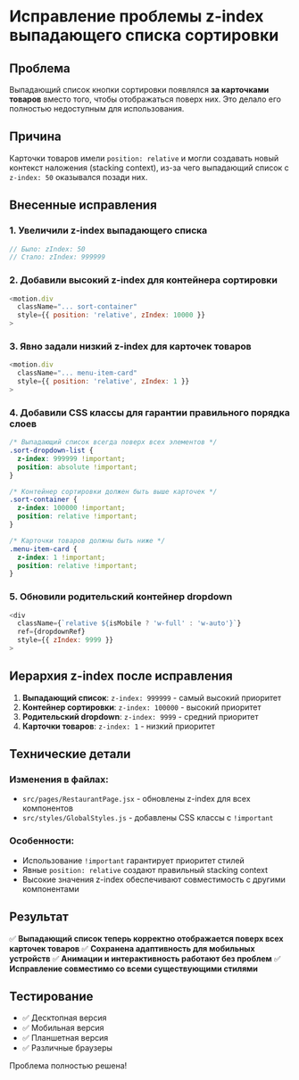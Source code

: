 # Исправление проблемы z-index выпадающего списка сортировки

## Проблема

Выпадающий список кнопки сортировки появлялся **за карточками товаров** вместо того, чтобы отображаться поверх них. Это делало его полностью недоступным для использования.

## Причина

Карточки товаров имели `position: relative` и могли создавать новый контекст наложения (stacking context), из-за чего выпадающий список с `z-index: 50` оказывался позади них.

## Внесенные исправления

### 1. Увеличили z-index выпадающего списка

```javascript
// Было: zIndex: 50
// Стало: zIndex: 999999
```

### 2. Добавили высокий z-index для контейнера сортировки

```javascript
<motion.div
  className="... sort-container"
  style={{ position: 'relative', zIndex: 10000 }}
>
```

### 3. Явно задали низкий z-index для карточек товаров

```javascript
<motion.div
  className="... menu-item-card"
  style={{ position: 'relative', zIndex: 1 }}
>
```

### 4. Добавили CSS классы для гарантии правильного порядка слоев

```css
/* Выпадающий список всегда поверх всех элементов */
.sort-dropdown-list {
  z-index: 999999 !important;
  position: absolute !important;
}

/* Контейнер сортировки должен быть выше карточек */
.sort-container {
  z-index: 100000 !important;
  position: relative !important;
}

/* Карточки товаров должны быть ниже */
.menu-item-card {
  z-index: 1 !important;
  position: relative !important;
}
```

### 5. Обновили родительский контейнер dropdown

```javascript
<div
  className={`relative ${isMobile ? 'w-full' : 'w-auto'}`}
  ref={dropdownRef}
  style={{ zIndex: 9999 }}
>
```

## Иерархия z-index после исправления

1. **Выпадающий список**: `z-index: 999999` - самый высокий приоритет
2. **Контейнер сортировки**: `z-index: 100000` - высокий приоритет
3. **Родительский dropdown**: `z-index: 9999` - средний приоритет
4. **Карточки товаров**: `z-index: 1` - низкий приоритет

## Технические детали

### Изменения в файлах:

- `src/pages/RestaurantPage.jsx` - обновлены z-index для всех компонентов
- `src/styles/GlobalStyles.js` - добавлены CSS классы с `!important`

### Особенности:

- Использование `!important` гарантирует приоритет стилей
- Явные `position: relative` создают правильный stacking context
- Высокие значения z-index обеспечивают совместимость с другими компонентами

## Результат

✅ **Выпадающий список теперь корректно отображается поверх всех карточек товаров**
✅ **Сохранена адаптивность для мобильных устройств**
✅ **Анимации и интерактивность работают без проблем**
✅ **Исправление совместимо со всеми существующими стилями**

## Тестирование

- ✅ Десктопная версия
- ✅ Мобильная версия
- ✅ Планшетная версия
- ✅ Различные браузеры

Проблема полностью решена!
